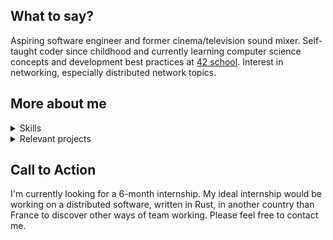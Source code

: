 ## What to say?
Aspiring software engineer and former cinema/television sound mixer.
Self-taught coder since childhood and currently learning computer science concepts and development best practices at [42 school](https://42.fr/en/homepage/).
Interest in networking, especially distributed network topics.

## More about me

<details>
  <summary>Skills</summary>

### Soft skills
- Committed to a methodical approach (don't like to jump right into coding to end up with spaghetti code).
- Emphasis on effective team communication.

### Hard skills
#### Languages
- **C** and **C++**: memory allocation, I/O system calls, parallelism, and concurrency implementations.
- **Python**: used only for small tools projects.
- **Typescript**: used for many side-projects.

#### Useful knowledge
- Basic Linux administration knowledge (installation, packet installation, `sudo` authorization).
- `Makefile` writing.
- `Dockerfile` and `docker-compose.yml` writing.
- Skills in domain name administration and cloud management (e.g., running instances, setting up load-balancer, "serverless" functions).

#### Next on my learning list
I'm interested in these techs:
- **Rust**: to work on distributed safe software, and to learn WASM concepts.
- **Elixir**: `BEAM VM` appears to be powerful, and the Elixir functional programming paradigm attracts me.

***
</details>

<details>
  <summary>Relevant projects</summary>

### School projects
- [**Minishell**](https://github.com/misteriaud/42_minishell): implementation from scratch of a `bash` prompting program.
- [**Containers**](https://github.com/misteriaud/42_ft_containers): home-made implementation in C++ of some STL containers (`std::vector`, `std::map`, `std::set`, `std::stack`) using memory management and `RBTree` under the hood.
- [**Webserv**](https://github.com/ouafabulous/webserv_42): fully configurable home-made web server in **C++** (following `HTTP/1.1` RFC). Implementing IO concurrent design pattern to serve as many successful requests as possible (`GET`/`POST`/`DELETE` files, directory listing, `CGI` execution).

### Side projects
- **CyberClub**: online cinema club for sharing underground movies with my friends and family during the pandemic.
- Several professional tools for dubbing recording.
- Made contributions to the open-source [**QuickAdd**](https://github.com/chhoumann/quickadd) obsidian.md plugin.

***
</details>

## Call to Action
I'm currently looking for a 6-month internship. My ideal internship would be working on a distributed software, written in Rust, in another country than France to discover other ways of team working.
Please feel free to contact me.
